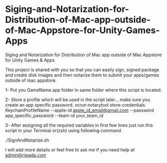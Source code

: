 # Siging-and-Notarization-for-Distribution-of-Mac-app-outside-of-Mac-Appstore-for-Unity-Games-Apps
Siging and Notarization for Distribution of Mac app outside of Mac Appstore for Unity Games &amp; Apps

This project is shared with you so that you can easily sign, signed package and create disk images and then notarize them to submit your apps/games outside of mac appstore.

1-  Put you GameName.app folder in same folder where this script is located.

2- Store a profile which will be used in the script later... make sure you create an app specific password.
xcrun notarytool store-credentials KeychainProfileName --apple-id apple_id_email@gmail.com --password app_specific_password  --team-id your_team_id 

3- After assigning all the required variables in first few lines just run this script in your Terminal or(zsh) using following command 

./SignAndNotarize.sh

I will add more details or feel free to ask me if you need help at admin@riwada.com
